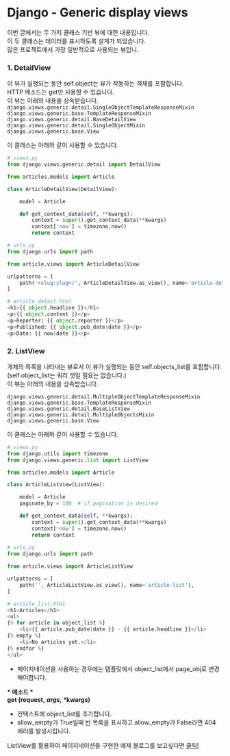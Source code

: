 # Django - Generic display views

이번 글에서는 두 가지 클래스 기반 뷰에 대한 내용입니다.  
이 두 클래스는 데이터를 표시하도록 설계가 되었습니다.  
많은 프로젝트에서 가장 일반적으로 사용되는 뷰입니.

### 1. DetailView

이 뷰가 실행되는 동안 self.object는 뷰가 작동하는 객체를 포함합니다.  
HTTP 메소드는 get만 사용할 수 있습니다.  
이 뷰는 아래의 내용을 상속받습니다.  
`django.views.generic.detail.SingleObjectTemplateResponseMixin  
django.views.generic.base.TemplateResponseMixin  
django.views.generic.detail.BaseDetailView  
django.views.generic.detail.SingleObjectMixin  
django.views.generic.base.View`

이 클래스는 아래와 같이 사용할 수 있습니다.

```python
# views.py
from django.views.generic.detail import DetailView

from articles.models import Article

class ArticleDetailView(DetailView):

    model = Article

    def get_context_data(self, **kwargs):
        context = super().get_context_data(**kwargs)
        context['now'] = timezone.now()
        return context

# urls.py
from django.urls import path

from article.views import ArticleDetailView

urlpatterns = [
    path('<slug:slug>/', ArticleDetailView.as_view(), name='article-detail'),
]

# article_detail.html
<h1>{{ object.headline }}</h1>
<p>{{ object.content }}</p>
<p>Reporter: {{ object.reporter }}</p>
<p>Published: {{ object.pub_date|date }}</p>
<p>Date: {{ now|date }}</p>
```

### 2. ListView

개체의 목록을 나타내는 뷰로서 이 뷰가 실행되는 동안 self.objects\_list를 포함합니다.  
\(self.object\_list는 쿼리 셋일 필요는 없습니다.\)  
이 뷰는 아래의 내용을 상속받습니다.

`django.views.generic.detail.MultipleObjectTemplateResponseMixin  
django.views.generic.base.TemplateResponseMixin  
django.views.generic.detail.BaseListView  
django.views.generic.detail.MultipleObjectsMixin  
django.views.generic.base.View`

이 클래스는 아래와 같이 사용할 수 있습니다.

```python
# views.py
from django.utils import timezone
from django.views.generic.list import ListView

from articles.models import Article

class ArticleListView(ListView):

    model = Article
    paginate_by = 100  # if pagination is desired

    def get_context_data(self, **kwargs):
        context = super().get_context_data(**kwargs)
        context['now'] = timezone.now()
        return context
        
# urls.py
from django.urls import path

from article.views import ArticleListView

urlpatterns = [
    path('', ArticleListView.as_view(), name='article-list'),
]

# article_list.html
<h1>Articles</h1>
<ul>
{% for article in object_list %}
    <li>{{ article.pub_date|date }} - {{ article.headline }}</li>
{% empty %}
    <li>No articles yet.</li>
{% endfor %}
</ul>
```

* 페이지네이션을 사용하는 경우에는 템플릿에서 object\_list에서 page\_obj로 변경해야합니다.

  
**\* 메소드 \*  
get \(request,** _**args, \***_**kwargs\)**  
- 컨텍스트에 object\_list를 추가합니다.  
- allow\_empty가 True일때 빈 목록을 표시하고 allow\_empty가 False라면 404 에러를 발생시킵니다.  
  
ListView를 활용하여 페이지네이션을 구현한 예제 블로그를 보고싶다면 [클릭!](https://wayhome25.github.io/django/2017/05/02/CBV/)

